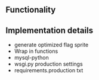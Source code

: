 
## Functionality



## Implementation details

- generate optimized flag sprite
- Wrap in functions
- mysql-python
- wsgi.py production settings
- requirements.production txt

